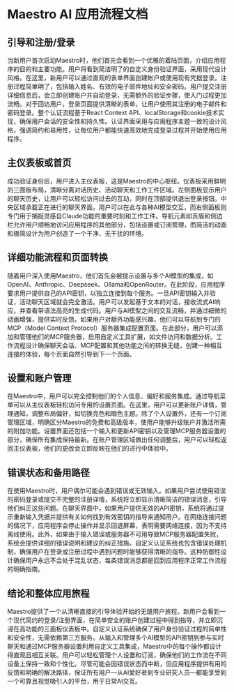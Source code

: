 # Maestro AI 应用流程文档

## 引导和注册/登录

当新用户首次启动Maestro时，他们首先会看到一个优雅的着陆页面，介绍应用程序的目的和主要功能。用户将看到简洁明了的自定义身份验证界面，采用现代设计风格。在这里，新用户可以通过直观的表单界面创建帐户或使用现有凭据登录。注册过程简单明了，包括输入姓名、有效的电子邮件地址和安全密码。用户提交注册详细信息后，会立即创建账户并自动登录，无需额外的验证步骤，使入门过程更加流畅。对于回访用户，登录页面提供清晰的表单，让用户使用其注册的电子邮件和密码登录。整个认证流程基于React Context API、localStorage和cookie技术实现，确保用户会话的安全性和持久性。认证界面采用与应用程序主题一致的设计风格，强调简约和易用性，让每位用户都能快速高效地完成登录过程并开始使用应用程序。

## 主仪表板或首页

成功验证身份后，用户进入主仪表板，这是Maestro的中心枢纽。仪表板采用鲜明的三面板布局，清晰分离对话历史、活动聊天和工作工件区域。左侧面板显示用户的聊天历史，让用户可以轻松访问过去的互动，同时在顶部提供退出登录按钮。中央区域承载正在进行的聊天界面，用户可以在此与各种AI模型交互，而右侧面板则专门用于捕捉灵感自Claude功能的重要时刻和工作工件。导航元素如页眉和侧边栏允许用户顺畅地访问应用程序的其他部分，包括设置或订阅管理，而简洁的动画和极简设计为用户创造了一个干净、无干扰的环境。

## 详细功能流程和页面转换

随着用户深入使用Maestro，他们首先会被提示设置与多个AI模型的集成，如OpenAI、Anthropic、Deepseek、Ollama和OpenRouter。在此阶段，应用程序要求用户提供自己的API密钥，以独立连接到每个服务。一旦API密钥输入并验证，活动聊天区域就会完全激活。用户可以发起基于文本的对话，接收流式AI响应，并查看带语法高亮的生成代码。用户与AI模型之间的交互流畅，并通过细微的动画增强，提供实时反馈。如果用户对额外功能感兴趣，他们可以导航到专门的MCP（Model Context Protocol）服务器集成配置页面。在此部分，用户可以添加和管理他们的MCP服务器，启用自定义工具扩展，如文件访问和数据分析。工作流程设计确保聊天会话、MCP配置和其他功能之间的转换无缝，创建一种相互连接的体验，每个页面自然引导到下一个页面。

## 设置和账户管理

在Maestro中，用户可以完全控制他们的个人信息、偏好和服务集成。通过导航菜单可以从主仪表板轻松访问专用的设置页面。在这里，用户可以更新账户详情，管理通知，调整布局偏好，如切换亮色和暗色主题。除了个人设置外，还有一个订阅管理区域，明确区分Maestro的免费和高级版本，使用户能够升级账户并激活所需的附加功能。设置界面还包括一个输入和更新API密钥以及管理MCP服务器设置的部分，确保所有集成保持最新。在账户管理区域做出任何调整后，用户可以轻松返回主仪表板，他们的更改会立即反映在他们的进行中体验中。

## 错误状态和备用路径

在使用Maestro时，用户偶尔可能会遇到错误或无效输入。如果用户尝试使用错误的密码登录或提交不完整的注册详情，系统将立即显示清晰简洁的错误消息，引导他们纠正这些问题。在聊天界面中，如果用户提供无效的API密钥，系统将通过提示重新输入凭据并提供有关如何找到有效密钥的指导来通知用户。在网络连接问题的情况下，应用程序会停止操作并显示回退屏幕，表明需要网络连接，因为不支持离线使用。此外，如果由于输入错误或服务器不可用导致MCP服务器配置失败，系统会提供详细的错误说明和建议的纠正措施。自定义认证系统也包含错误处理机制，确保用户在登录或注册过程中遇到问题时能够获得清晰的指导。这种防御性设计确保用户永远不会处于混乱状态，每条错误消息都是回到应用程序正常工作流程的明确指南。

## 结论和整体应用旅程

Maestro提供了一个从清晰直接的引导体验开始的无缝用户旅程。新用户会看到一个现代简约的登录/注册界面，在简单安全的账户创建过程中得到指导，并立即沉浸在高功能的三面板仪表板中。自定义认证系统确保了用户身份验证过程的简单性和安全性，无需依赖第三方服务。从输入和管理多个AI模型的API密钥到参与实时聊天和通过MCP服务器设置利用自定义工具集成，Maestro中的每个操作都设计得直观且相互关联。用户可以轻松管理个人设置和订阅，确保他们的工作流在不同设备上保持一致和个性化。尽管可能会因错误状态而中断，但应用程序提供有用的反馈和明确的解决路径，保证所有用户—从AI爱好者到专业研究人员—都能享受到一个可靠且视觉吸引人的平台，用于日常AI交互。 